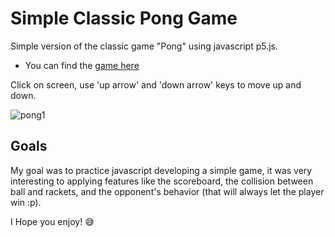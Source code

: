 # Simple Classic Pong Game
 Simple version of the classic game "Pong" using javascript p5.js.
 
 - You can find the [game here](https://editor.p5js.org/raphaeldertinatti/full/NobD48MDF)
 
 Click on screen, use 'up arrow' and 'down arrow' keys to move up and down.
 
 ![pong1](https://user-images.githubusercontent.com/116771413/200120347-a4775bcf-b04e-4fb2-a66f-97bb02d0e89d.png)
 
## Goals

My goal was to practice javascript developing a simple game, it was very interesting to applying features like the scoreboard, the collision between ball and rackets, and the opponent's behavior (that will always let the player win :p).

I Hope you enjoy! :sweat_smile:
